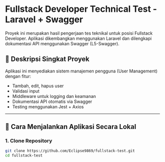 # Fullstack Developer Technical Test - Laravel + Swagger

Proyek ini merupakan hasil pengerjaan tes teknikal untuk posisi Fullstack Developer. Aplikasi dikembangkan menggunakan Laravel dan dilengkapi dokumentasi API menggunakan Swagger (L5-Swagger).

## 📌 Deskripsi Singkat Proyek

Aplikasi ini menyediakan sistem manajemen pengguna (User Management) dengan fitur:
- Tambah, edit, hapus user
- Validasi input
- Middleware untuk logging dan keamanan
- Dokumentasi API otomatis via Swagger
- Testing menggunakan Jest + Axios
---

## 🚀 Cara Menjalankan Aplikasi Secara Lokal

### 1. Clone Repository

```bash
git clone https://github.com/Eclipse9869/fullstack-test.git
cd fullstack-test
